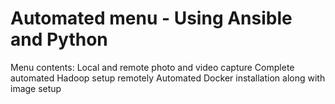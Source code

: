 # Automated menu - Using Ansible and Python
Menu contents:
Local and remote photo and video capture
Complete automated Hadoop setup remotely
Automated Docker installation along with image setup
